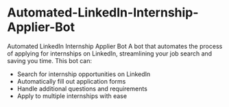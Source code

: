 # Automated-LinkedIn-Internship-Applier-Bot
Automated LinkedIn Internship Applier Bot  A bot that automates the process of applying for internships on LinkedIn, streamlining your job search and saving you time. This bot can: 
- Search for internship opportunities on LinkedIn
- Automatically fill out application forms
- Handle additional questions and requirements
- Apply to multiple internships with ease

